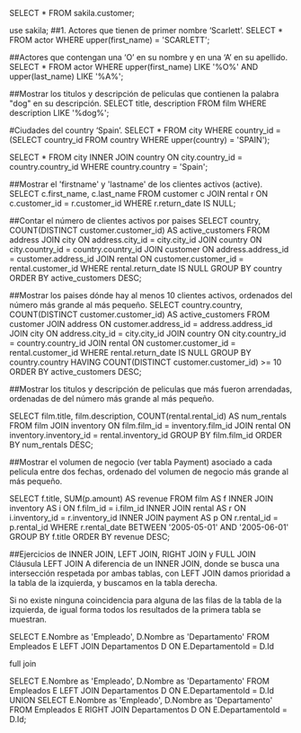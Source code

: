 SELECT * FROM sakila.customer;

use sakila;
##1. Actores que tienen de primer nombre ‘Scarlett’.
SELECT * 
FROM actor 
WHERE upper(first_name) = 'SCARLETT';

##Actores que contengan una ‘O’ en su nombre y en una ‘A’ en su apellido.
SELECT * 
FROM actor 
WHERE upper(first_name) LIKE '%O%'
AND upper(last_name) LIKE '%A%';

##Mostrar los titulos y descripción de peliculas que contienen la palabra "dog" en su descripción.
SELECT title, description
FROM film
WHERE description LIKE '%dog%';

#Ciudades del country ‘Spain’.
SELECT * 
FROM city 
WHERE country_id = (SELECT country_id FROM country WHERE upper(country) = 'SPAIN');

SELECT *
FROM city
INNER JOIN country ON city.country_id = country.country_id
WHERE country.country = 'Spain';


##Mostrar el 'firstname' y 'lastname' de los clientes activos (active).
SELECT c.first_name, c.last_name
FROM customer c
JOIN rental r ON c.customer_id = r.customer_id
WHERE r.return_date IS NULL;


##Contar el número de clientes activos por paises
SELECT country, COUNT(DISTINCT customer.customer_id) AS active_customers
FROM address
JOIN city ON address.city_id = city.city_id
JOIN country ON city.country_id = country.country_id
JOIN customer ON address.address_id = customer.address_id
JOIN rental ON customer.customer_id = rental.customer_id
WHERE rental.return_date IS NULL
GROUP BY country
ORDER BY active_customers DESC;

##Mostrar los paises dónde hay al menos 10 clientes activos, ordenados del número más grande al más pequeño.
SELECT country.country, COUNT(DISTINCT customer.customer_id) AS active_customers
FROM customer
JOIN address ON customer.address_id = address.address_id
JOIN city ON address.city_id = city.city_id
JOIN country ON city.country_id = country.country_id
JOIN rental ON customer.customer_id = rental.customer_id
WHERE rental.return_date IS NULL
GROUP BY country.country
HAVING COUNT(DISTINCT customer.customer_id) >= 10
ORDER BY active_customers DESC;

##Mostrar los titulos y descripción de peliculas que más fueron arrendadas, ordenadas de del número más grande al más pequeño.

SELECT film.title, film.description, COUNT(rental.rental_id) AS num_rentals
FROM film
JOIN inventory ON film.film_id = inventory.film_id
JOIN rental ON inventory.inventory_id = rental.inventory_id
GROUP BY film.film_id
ORDER BY num_rentals DESC;

##Mostrar el volumen de negocio (ver tabla Payment) asociado a cada pelicula entre dos fechas, ordenado del volumen de negocio más grande al más pequeño.

SELECT f.title, SUM(p.amount) AS revenue
FROM film AS f
INNER JOIN inventory AS i ON f.film_id = i.film_id
INNER JOIN rental AS r ON i.inventory_id = r.inventory_id
INNER JOIN payment AS p ON r.rental_id = p.rental_id
WHERE r.rental_date BETWEEN '2005-05-01' AND '2005-06-01'
GROUP BY f.title
ORDER BY revenue DESC;

##Ejercicios de INNER JOIN, LEFT JOIN, RIGHT JOIN y FULL JOIN  
Cláusula LEFT JOIN
A diferencia de un INNER JOIN, donde se busca una intersección respetada por ambas tablas, con LEFT JOIN damos prioridad a la tabla de la izquierda, y buscamos en la tabla derecha.

Si no existe ninguna coincidencia para alguna de las filas de la tabla de la izquierda, de igual forma todos los resultados de la primera tabla se muestran.

SELECT
  E.Nombre as 'Empleado',
  D.Nombre as 'Departamento'
FROM Empleados E
LEFT JOIN Departamentos D
ON E.DepartamentoId = D.Id

full join

SELECT E.Nombre as 'Empleado',
  D.Nombre as 'Departamento'
  FROM Empleados E
  LEFT JOIN Departamentos D
  ON E.DepartamentoId = D.Id
UNION
SELECT E.Nombre as 'Empleado',
  D.Nombre as 'Departamento'
  FROM Empleados E
  RIGHT JOIN Departamentos D
  ON E.DepartamentoId = D.Id;






